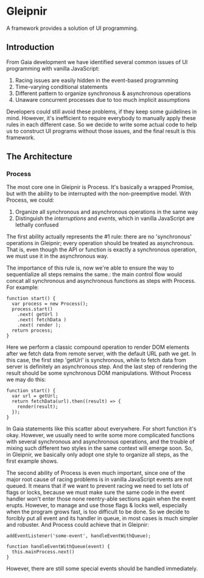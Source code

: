 # Gleipnir

A framework provides a solution of UI programming.

## Introduction

From Gaia development we have identified several common issues of UI programming
with vanilla JavaScript:

1. Racing issues are easily hidden in the event-based programming
2. Time-varying conditional statements
3. Different pattern to organize synchronous & asynchronous operations
4. Unaware concurrent processes due to too much implicit assumptions

Developers could still avoid these problems, if they keep some guidelines in mind.
However, it's inefficient to require everybody to manually apply these rules in
each different case. So we decide to write some actual code to help us to construct
UI programs without those issues, and the final result is this framework.

## The Architecture

### Process

The most core one in Gleipnir is Process. It's basically a wrapped Promise, but with
the ability to be interrupted with the non-preemptive model. With Process, we could:

1. Organize all synchronous and asynchronous operations in the same way
2. Distinguish the *interruptions* and *events*, which in vanilla JavaScript
   are lethally confused

The first ability actually represents the #1 rule: there are no 'synchronous' operations
in Gleipnir; every operation should be treated as asynchronous. That is, even though the
API or function is exactly a synchronous operation, we must use it in the asynchronous way.

The importance of this rule is, now we're able to ensure the way to sequentialize all
steps remains the same.: the main control flow would concat all synchronous and asynchronous
functions as steps with Process. For example:

    function start() {
      var process = new Process();
      process.start()
        .next( getUrl )
        .next( fetchData )
        .next( render );
      return process;
    }

Here we perform a classic compound operation to render DOM elements after we fetch data
from remote server, with the default URL path we get. In this case, the first step 'getUrl'
is synchronous, while to fetch data from server is definitely an asynchronous step. And the
last step of rendering the result should be some synchronous DOM manipulations. Without Process
we may do this:

    function start() {
      var url = getUrl;
      return fetchData(url).then((result) => {
        render(result);
      });
    }

In Gaia statements like this scatter about everywhere. For short function it's okay. However,
we usually need to write some more complicated functions with several synchronous and asynchronous
operations, and the trouble of mixing such different two styles in the same context will emerge
soon. So, in Gleipnir, we basically only adopt one style to organize all steps, as the first
example shows.

The second ability of Process is even much important, since one of the major root cause of
racing problems is in vanilla JavaScript events are not queued. It means that if we want
to prevent racing we need to set lots of flags or locks, because we must make sure the same
code in the event handler won't enter those none reentry-able sections again when the event
erupts. However, to manage and use those flags & locks well, especially when the program grows
fast, is too difficult to be done. So we decide to forcibly put all event and its handler in
queue, in most cases is much simpler and robuster. And Process could achieve that in Gleipnir:

    addEventListener('some-event', handleEventWithQueue);

    function handleEventWithQueue(event) {
      this.mainProcess.next()
    }

However, there are still some special events should be handled immediately. 
